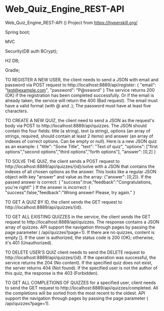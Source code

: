 # Web_Quiz_Engine_REST-API
Web_Quiz_Engine_REST-API ()
Project from https://hyperskill.org/

Spring boot;

MVC

Security(DB auth BCrypt);

H2 DB;

Gradle;



TO REGISTER A NEW USER, the client needs to send a JSON with email and password via 
POST request to http://localhost:8889/api/register:
{
  "email": "test@example.com",
  "password": "P@ssword"
}
The service returns 200 (OK) if the registration has been completed 
successfully. Or if the email is already taken, the service will 
return the 400 (Bad request).
The email must have a valid format (with @ and .);
The password must have at least five characters.



TO CREATE A NEW QUIZ, the client need to send a JSON as the request's body via
POST to http://localhost:8889/api/quizzes. The JSON should contain the four fields:
title (a string), 
text (a string), 
options (an array of strings, required, should contain at least 2 items) and 
answer (an array of indexes of correct options. Can be empty or null).
Here is a new JSON quiz as an example:
{
  "title": "Some Title",
  "text": "Text of quiz",
  "options": ["first options","second options","third options","forth options"],
  "answer": [0,2]
}



TO SOLVE THE QUIZ, the client sends a POST request to 
http://localhost:8889/api/quizzes/{id}/solve with a JSON that contains the indexes 
of all chosen options as the answer. This looks like a regular JSON object with key 
"answer" and value as the array: {"answer": [0,2]}. If the passed answer is correct:
{
  "success":true,"feedback":"Congratulations, you're right!"
}
If the answer is incorrect:
{
  "success":false,"feedback":"Wrong answer! Please, try again."
}



TO GET A QUIZ BY ID, the client sends the GET request to http://localhost:8889/api/quizzes/{id}.



TO GET ALL EXISTING QUIZZES in the service, the client sends the GET request to
http://localhost:8889/api/quizzes.
The response contains a JSON array of quizzes.
API support the navigation through pages by passing the page parameter 
( /api/quizzes?page=1). If there are no quizzes, content is empty []. 
If the user is authorized, the status code is 200 (OK); otherwise, 
it's 401 (Unauthorized).



TO DELETE USER'S QUIZ client needs to send the DELETE request to 
http://localhost:8889/api/quizzes/{id}.
If the operation was successful, the service returns the 204 (No content).
If the specified quiz does not exist, the server returns 404 (Not found). 
If the specified user is not the author of this quiz, the response is the 403 (Forbidden).



TO GET ALL COMPLETIONS OF QUIZZES for a specified user, client needs to send the 
GET request to http://localhost:8889/api/quizzes/completed. All the completions 
will be sorted from the most recent to the oldest.
API support the navigation through pages by passing the page parameter 
( /api/quizzes?page=1).














